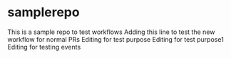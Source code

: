 # samplerepo
This is a sample repo to test workflows
Adding this line to test the new workflow for normal PRs
Editing for test purpose
Editing for test purpose1
Editing for testing events